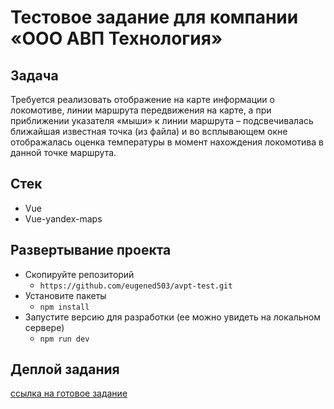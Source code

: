 # Тестовое задание для компании «ООО АВП Технология»

## Задача
Требуется реализовать отображение на карте информации о локомотиве, линии маршрута передвижения на карте, а при приближении указателя «мыши» к линии маршрута – подсвечивалась ближайшая известная точка (из файла) и во всплывающем окне отображалась оценка температуры в момент нахождения локомотива в данной точке маршрута.

## Cтек
+ Vue
+ Vue-yandex-maps

## Развертывание проекта
- Скопируйте репозиторий
    - `https://github.com/eugened503/avpt-test.git`
- Установите пакеты
     - `npm install`
- Запустите версию для разработки (ее можно увидеть на локальном сервере)
    - `npm run dev`

## Деплой задания
[ссылка на готовое задание](https://avpt-test-deploy.vercel.app/)